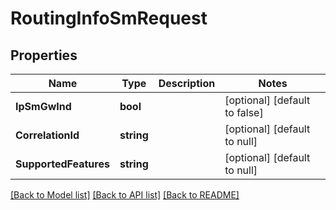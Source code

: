 # RoutingInfoSmRequest

## Properties
Name | Type | Description | Notes
------------ | ------------- | ------------- | -------------
**IpSmGwInd** | **bool** |  | [optional] [default to false]
**CorrelationId** | **string** |  | [optional] [default to null]
**SupportedFeatures** | **string** |  | [optional] [default to null]

[[Back to Model list]](../README.md#documentation-for-models) [[Back to API list]](../README.md#documentation-for-api-endpoints) [[Back to README]](../README.md)


